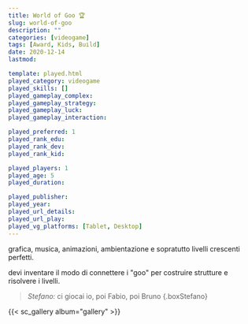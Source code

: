 ```yaml
---
title: World of Goo 🏆
slug: world-of-goo
description: ""
categories: [videogame]
tags: [Award, Kids, Build]
date: 2020-12-14
lastmod: 

template: played.html
played_category: videogame
played_skills: []
played_gameplay_complex: 
played_gameplay_strategy: 
played_gameplay_luck: 
played_gameplay_interaction: 

played_preferred: 1
played_rank_edu: 
played_rank_dev: 
played_rank_kid: 

played_players: 1
played_age: 5
played_duration: 

played_publisher: 
played_year: 
played_url_details: 
played_url_play: 
played_vg_platforms: [Tablet, Desktop]
---
```


grafica, musica, animazioni, ambientazione e sopratutto livelli crescenti perfetti.

devi inventare il modo di connettere i "goo" per costruire strutture e risolvere i livelli.

> *Stefano:* ci giocai io, poi Fabio, poi Bruno
{.boxStefano}

{{< sc_gallery album="gallery" >}}

